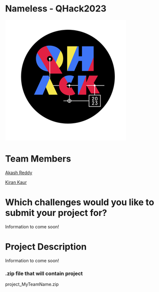 <h1>Nameless - QHack2023</h1>

![logo](QHack_2023_logo.PNG)

<h1>Team Members</h1>

[Akash Reddy](https://github.com/Akash6300)

[Kiran Kaur](https://github.com/KyranKaur)


<h1>Which challenges would you like to submit your project for?</h1>

Information to come soon!

<h1>Project Description</h1>

Information to come soon!

<h3>.zip file that will contain project</h3>
project_MyTeamName.zip

